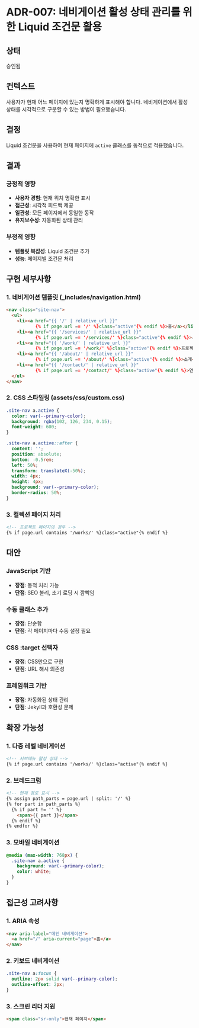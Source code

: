 # ADR-007: 네비게이션 활성 상태 관리를 위한 Liquid 조건문 활용

## 상태
승인됨

## 컨텍스트
사용자가 현재 어느 페이지에 있는지 명확하게 표시해야 합니다. 네비게이션에서 활성 상태를 시각적으로 구분할 수 있는 방법이 필요했습니다.

## 결정
Liquid 조건문을 사용하여 현재 페이지에 `active` 클래스를 동적으로 적용했습니다.

## 결과

### 긍정적 영향
- **사용자 경험**: 현재 위치 명확한 표시
- **접근성**: 시각적 피드백 제공
- **일관성**: 모든 페이지에서 동일한 동작
- **유지보수성**: 자동화된 상태 관리

### 부정적 영향
- **템플릿 복잡성**: Liquid 조건문 추가
- **성능**: 페이지별 조건문 처리

## 구현 세부사항

### 1. 네비게이션 템플릿 (_includes/navigation.html)
```html
<nav class="site-nav">
  <ul>
    <li><a href="{{ '/' | relative_url }}" 
           {% if page.url == '/' %}class="active"{% endif %}>홈</a></li>
    <li><a href="{{ '/services/' | relative_url }}" 
           {% if page.url == '/services/' %}class="active"{% endif %}>서비스</a></li>
    <li><a href="{{ '/work/' | relative_url }}" 
           {% if page.url == '/work/' %}class="active"{% endif %}>프로젝트</a></li>
    <li><a href="{{ '/about/' | relative_url }}" 
           {% if page.url == '/about/' %}class="active"{% endif %}>소개</a></li>
    <li><a href="{{ '/contact/' | relative_url }}" 
           {% if page.url == '/contact/' %}class="active"{% endif %}>연락처</a></li>
  </ul>
</nav>
```

### 2. CSS 스타일링 (assets/css/custom.css)
```css
.site-nav a.active {
  color: var(--primary-color);
  background: rgba(102, 126, 234, 0.15);
  font-weight: 600;
}

.site-nav a.active::after {
  content: '';
  position: absolute;
  bottom: -0.5rem;
  left: 50%;
  transform: translateX(-50%);
  width: 4px;
  height: 4px;
  background: var(--primary-color);
  border-radius: 50%;
}
```

### 3. 컬렉션 페이지 처리
```html
<!-- 프로젝트 페이지의 경우 -->
{% if page.url contains '/works/' %}class="active"{% endif %}
```

## 대안

### JavaScript 기반
- **장점**: 동적 처리 가능
- **단점**: SEO 불리, 초기 로딩 시 깜빡임

### 수동 클래스 추가
- **장점**: 단순함
- **단점**: 각 페이지마다 수동 설정 필요

### CSS :target 선택자
- **장점**: CSS만으로 구현
- **단점**: URL 해시 의존성

### 프레임워크 기반
- **장점**: 자동화된 상태 관리
- **단점**: Jekyll과 호환성 문제

## 확장 가능성

### 1. 다중 레벨 네비게이션
```html
<!-- 서브메뉴 활성 상태 -->
{% if page.url contains '/works/' %}class="active"{% endif %}
```

### 2. 브레드크럼
```html
<!-- 현재 경로 표시 -->
{% assign path_parts = page.url | split: '/' %}
{% for part in path_parts %}
  {% if part != '' %}
    <span>{{ part }}</span>
  {% endif %}
{% endfor %}
```

### 3. 모바일 네비게이션
```css
@media (max-width: 768px) {
  .site-nav a.active {
    background: var(--primary-color);
    color: white;
  }
}
```

## 접근성 고려사항

### 1. ARIA 속성
```html
<nav aria-label="메인 네비게이션">
  <a href="/" aria-current="page">홈</a>
</nav>
```

### 2. 키보드 네비게이션
```css
.site-nav a:focus {
  outline: 2px solid var(--primary-color);
  outline-offset: 2px;
}
```

### 3. 스크린 리더 지원
```html
<span class="sr-only">현재 페이지</span>
```
